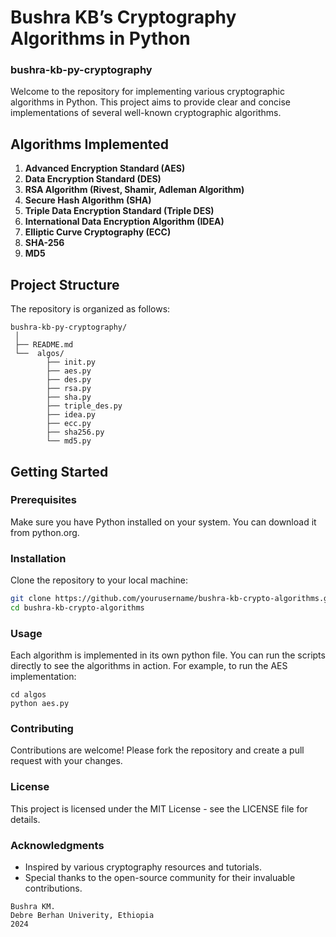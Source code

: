 # Bushra KB’s Cryptography Algorithms in Python
### bushra-kb-py-cryptography

Welcome to the repository for implementing various cryptographic algorithms in Python. This project aims to provide clear and concise implementations of several well-known cryptographic algorithms.

## Algorithms Implemented

1. **Advanced Encryption Standard (AES)**
2. **Data Encryption Standard (DES)**
3. **RSA Algorithm (Rivest, Shamir, Adleman Algorithm)**
4. **Secure Hash Algorithm (SHA)**
5. **Triple Data Encryption Standard (Triple DES)**
6. **International Data Encryption Algorithm (IDEA)**
7. **Elliptic Curve Cryptography (ECC)**
8. **SHA-256**
9. **MD5**

## Project Structure

The repository is organized as follows:
```
bushra-kb-py-cryptography/
 │
 ├── README.md
 └──  algos/
        ├── init.py
        ├── aes.py
        ├── des.py
        ├── rsa.py
        ├── sha.py
        ├── triple_des.py
        ├── idea.py
        ├── ecc.py
        ├── sha256.py
        └── md5.py
```
## Getting Started

### Prerequisites

Make sure you have Python installed on your system. You can download it from python.org.

### Installation

Clone the repository to your local machine:
```bash
git clone https://github.com/yourusername/bushra-kb-crypto-algorithms.git
cd bushra-kb-crypto-algorithms
```
### Usage
Each algorithm is implemented in its own python file. You can run the scripts directly to see the algorithms in action. For example, to run the AES implementation:
```
cd algos
python aes.py
```
### Contributing
Contributions are welcome! Please fork the repository and create a pull request with your changes.

### License
This project is licensed under the MIT License - see the LICENSE file for details.

### Acknowledgments
- Inspired by various cryptography resources and tutorials.
- Special thanks to the open-source community for their invaluable contributions.

```
Bushra KM.
Debre Berhan Univerity, Ethiopia
2024
